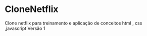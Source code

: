 # CloneNetflix
Clone netflix para treinamento e aplicação de conceitos html , css ,javascript
Versão 1
